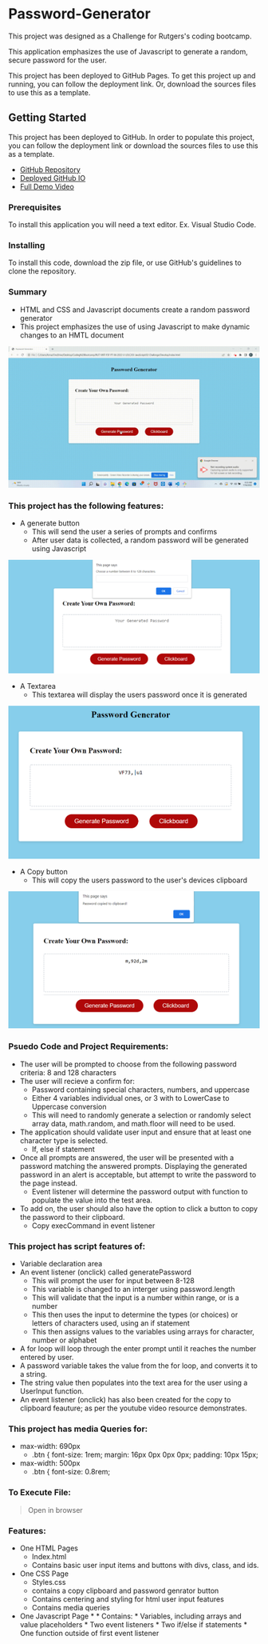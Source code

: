 # Password-Generator

This project was designed as a Challenge for Rutgers's coding bootcamp. 

This application emphasizes the use of Javascript to generate a random, secure password for the user. 

This project has been deployed to GitHub Pages. To get this project up and running, you can follow the deployment link. Or, download the sources files to use this as a template.

## Getting Started

This project has been deployed to GitHub. In order to populate this project, you can follow the deployment link or download the sources files to use this as a template.

* [GitHub Repository](https://github.com/Fgrodasmendez1/Challenge-3)
* [Deployed GitHub IO]()
* [Full Demo Video](https://drive.google.com/file/d/1ttBRZnqHv4Nu8h-9cnvnOclxjHKyko8c/view)


### Prerequisites

To install this application you will need a text editor. Ex. Visual Studio Code. 

### Installing

To install this code, download the zip file, or use GitHub's guidelines to clone the repository. 

### Summary
* HTML and CSS and Javascript documents create a random password generator 
* This project emphasizes the use of using Javascript to make dynamic changes to an HMTL document

![Password-Generator Demo](Assets/Challenge3.gif)

### This project has the following features: 
* A generate button
    * This will send the user a series of prompts and confirms
    * After user data is collected, a random password will be generated using Javascript

![Screenshot-2](Assets/Screenshot-2.png)

* A Textarea
    * This textarea will display the users password once it is generated

![Screenshot-1](Assets/Screenshot-3.png)

* A Copy button 
    * This will copy the users password to the user's devices clipboard

![Screenshot-3](Assets/Screenshot-4.png)

### Psuedo Code and Project Requirements: 
* The user will be prompted to choose from the following password criteria: 8 and 128 characters
* The user will recieve a confirm for: 
    * Password containing special characters, numbers, and uppercase
    * Either 4 variables individual ones, or 3 with to LowerCase to Uppercase conversion
    * This will need to randomly generate a selection or randomly select array data, math.random, and math.floor will need to be used.     
* The application should validate user input and ensure that at least one character type is selected.
    * If, else if statement 
* Once all prompts are answered, the user will be presented with a password matching the answered prompts. Displaying the generated password in an alert is acceptable, but attempt to write the password to the page instead.
    * Event listener will determine the password output with function to populate the value into the test area.
* To add on, the user should also have the option to click a button to copy the password to their clipboard.
    * Copy execCommand in event listener

### This project has script features of:
* Variable declaration area 
* An event listener (onclick) called generatePassword
    * This will prompt the user for input between 8-128
    * This variable is changed to an interger using password.length
    * This will validate that the input is a number within range, or is a number
    * This then uses the input to determine the types (or choices) or letters of characters used, using an if statement
    * This then assigns values to the variables using arrays for character, number or alphabet
* A for loop will loop through the enter prompt until it reaches the number entered by user. 
* A password variable takes the value from the for loop, and converts it to a string. 
* The string value then populates into the text area for the user using a UserInput function.
* An event listener (onclick) has also been created for the copy to clipboard feauture; as per the youtube video resource demonstrates. 

### This project has media Queries for:
* max-width: 690px 
    * .btn {
    font-size: 1rem;
    margin: 16px 0px 0px 0px;
    padding: 10px 15px;
* max-width: 500px
    * .btn {
    font-size: 0.8rem;


### To Execute File:
> Open in browser

### Features: 
* One HTML Pages
    * Index.html 
     * Contains basic user input items and buttons with divs, class, and ids.
* One CSS Page
    * Styles.css
     * contains a copy clipboard and password genrator button   
     * Contains centering and styling for html user input features
     * Contains media queries
* One Javascript Page
    *
      * Contains: 
      * Variables, including arrays and value placeholders
      * Two event listeners
      * Two if/else if statements
      * One function outside of first event listener











